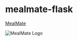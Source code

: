 # mealmate-flask
[MealMate](https://mealmate-flask.herokuapp.com/)

![MealMate Logo](/website/static/icon.jpg/)
